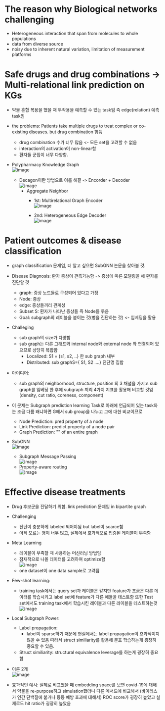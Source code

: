 # The reason why Biological networks challenging
* Heterogeneous interaction that span from molecules to whole populations
* data from diverse source
* noisy due to inherent natural variation, limitation of measurement platforms

# Safe drugs and drug combinations -> Multi-relational link prediction on KGs
* 약물 혼합 복용을 했을 때 부작용을 예측할 수 있는 task임 즉 edge(relation) 예측 task임
* the problems: Patients take multiple drugs to treat complex or co-existing diseases. but drug combination 힘듬
  * drug combination 수가 너무 많음 <- 모든  set을 고려할 수 없음
  * interaction의 activation이 non-linear함
  * 환자들 군집이 너무 다양함.
 
* Polypharmacy Knowledge Graph<br>![image](https://github.com/Jiwon96/papers/assets/65645796/b7e7112b-7824-433c-8f5b-87a6e9cc32fe)
  * Decagon이란 방법으로 이를 해결 -> Encorder + Decoder<br>![image](https://github.com/Jiwon96/papers/assets/65645796/7e1472f8-69b5-4e8e-b312-813709f67c56)
    * Aggregate Neighbor
      * 1st: Multirelational Graph Encoder<br>![image](https://github.com/Jiwon96/papers/assets/65645796/9ce3eb78-2270-4a9d-bee1-d4e6f88be9c6)

      * 2nd: Heterogeneous Edge Decoder<br>![image](https://github.com/Jiwon96/papers/assets/65645796/551b6da3-f147-4520-b97e-a8595b67dd26)


# Patient outcomes & disease classification
* graph classification 문제임, 더 알고 싶으면 SubGNN 논문을 찾아볼 것.
* Disease Diagnosis: 환자 증상이 관측가능함 -> 증상에 따른 모델링을 해 환자를 진단할 것
  * graph: 증상 노드들로 구성되어 있다고 가정
  * Node: 증상
  * edge: 증상들끼리 관계성
  * Subset S: 환자가 나타난 증상들 즉 Node들 묶음
  * Goal: subgraph의 레이블을 붙이는 것(병을 진단하는 것) <- 임베딩을 활용
 
* Challeging
  * sub graph의 size가 다양함
  * sub graph는 다른 그래프와 internal node와 external node 와 연결되어 있으므로 상당히 복합함
    * Localized: S1 = {s1, s2, ..} 한 sub graph 내부
    * Distributed: sub graphS={ S1, S2 ....} 진단명 집합
      
* 아이디어:
  * sub graph의 neighborhood, structure, position 의 3 채널을 가지고 sub graph를 임베딩 한 후에 subgraph 끼리 4가지 지표를 활용해 비교할 것임(density, cut ratio, coreness, component)
 
* 이 문제는 Subgraph prediction learning Task로 아래에 언급되어 있는 task와는 조금 다름 왜냐하면 G에서 sub group을 나누고 그에 대한 비교이므로
  * Node Prediction: pred property of a node
  * Link Prediction: predict property of a node pair
  * Graph Prediction: ""             of an entire graph

* SubGNN<br>![image](https://github.com/Jiwon96/papers/assets/65645796/068c5d19-6a7e-447c-84b1-bcf5d3ccdfc7)
  * Subgraph Message Passing<br>![image](https://github.com/Jiwon96/papers/assets/65645796/471201d4-0b79-48f3-ae27-e72e836adb8d)
  * Property-aware routing<br>![image](https://github.com/Jiwon96/papers/assets/65645796/1e831ccf-89e0-41f4-b1c0-178607fad4fa)

# Effective disease treatments
* Drug 후보군을 진달하기 위함. link prediction 문제임 in bipartite graph
 
* Challenging
  * 진단이 충분하게 labeled 되어야됨 but label이 scarce함
  * 아직 모르는 병이 너무 많고, 실제에서 효과적으로 입증된 레이블이 부족함
 
* Meta Learning
  * 레이블이 부족할 때 사용하는 머신러닝 방법임
  * 잠재적으로 나올 데이터를 고려하여 optimize함 <br>![image](https://github.com/Jiwon96/papers/assets/65645796/05882ab0-0e48-4c47-8671-6f6766e021e0)
  * one dataset이 one data sample로 고려됨
 
* Few-shot learning:
  * training task에서는 query set과 레이블은 같지만 feature가 조금은 다른 데이터를 학습시키고 label set에 feature가 다른 애들을 테스트함 또한 Test set에서도 training task에서 학습시킨 레이블과 다른 레이블을 테스트하는것 <br>![image](https://github.com/Jiwon96/papers/assets/65645796/3fd0ec90-594a-41f8-90da-7c7f4ee6d697)

* Local Subgraph Power:
  * Label propagation:
    * label이 sparse하기 때문에 현실에서는 label propagation이 효과적이지 않을 수 있음 따라서 struct similiarity를 활용해 분포 학습하는게 굉장히 중요할 수 있음.
  * Struct similiarity: structural equivalence leverage를 하는게 굉장히 중요함
 
* 이론 2개<br>![image](https://github.com/Jiwon96/papers/assets/65645796/2d885092-97cb-482d-bc76-c6a74956d8b6)

* 효과적인 예시: 실제로 비교했을 때 embedding space를 보면 covid-19에 대해서 약물을 re-purpose하고 simulation했더니 다른 메서드에 비교해서 (바이러스가 인간 단백질에 붙거나 등등 예방 효과에 대해서) ROC score가 굉장히 높았고 실제로도 hit ratio가 굉장히 높았음

